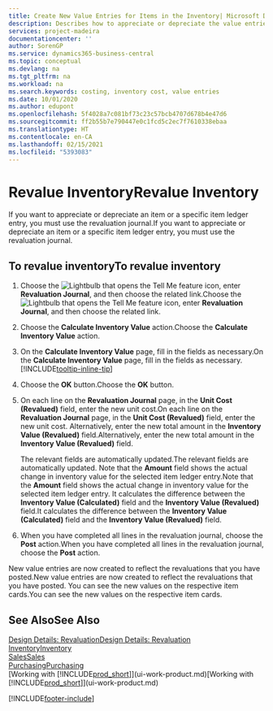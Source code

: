 ```yaml
---
title: Create New Value Entries for Items in the Inventory| Microsoft Docs
description: Describes how to appreciate or depreciate the value entries of one or more items in the inventory by posting their current, calculated value.
services: project-madeira
documentationcenter: ''
author: SorenGP
ms.service: dynamics365-business-central
ms.topic: conceptual
ms.devlang: na
ms.tgt_pltfrm: na
ms.workload: na
ms.search.keywords: costing, inventory cost, value entries
ms.date: 10/01/2020
ms.author: edupont
ms.openlocfilehash: 5f4028a7c081bf73c23c57bcb4707d678b4e47d6
ms.sourcegitcommit: ff2b55b7e790447e0c1fcd5c2ec7f7610338ebaa
ms.translationtype: HT
ms.contentlocale: en-CA
ms.lasthandoff: 02/15/2021
ms.locfileid: "5393083"
---
```

# <a name="revalue-inventory"></a><span data-ttu-id="43dbe-103">Revalue Inventory</span><span class="sxs-lookup"><span data-stu-id="43dbe-103">Revalue Inventory</span></span>
<span data-ttu-id="43dbe-104">If you want to appreciate or depreciate an item or a specific item ledger entry, you must use the revaluation journal.</span><span class="sxs-lookup"><span data-stu-id="43dbe-104">If you want to appreciate or depreciate an item or a specific item ledger entry, you must use the revaluation journal.</span></span>

## <a name="to-revalue-inventory"></a><span data-ttu-id="43dbe-105">To revalue inventory</span><span class="sxs-lookup"><span data-stu-id="43dbe-105">To revalue inventory</span></span>
1. <span data-ttu-id="43dbe-106">Choose the ![Lightbulb that opens the Tell Me feature](media/ui-search/search_small.png "Tell me what you want to do") icon, enter **Revaluation Journal**, and then choose the related link.</span><span class="sxs-lookup"><span data-stu-id="43dbe-106">Choose the ![Lightbulb that opens the Tell Me feature](media/ui-search/search_small.png "Tell me what you want to do") icon, enter **Revaluation Journal**, and then choose the related link.</span></span>
2. <span data-ttu-id="43dbe-107">Choose the **Calculate Inventory Value** action.</span><span class="sxs-lookup"><span data-stu-id="43dbe-107">Choose the **Calculate Inventory Value** action.</span></span>
3. <span data-ttu-id="43dbe-108">On the **Calculate Inventory Value** page, fill in the fields as necessary.</span><span class="sxs-lookup"><span data-stu-id="43dbe-108">On the **Calculate Inventory Value** page, fill in the fields as necessary.</span></span> [!INCLUDE[tooltip-inline-tip](includes/tooltip-inline-tip_md.md)]
4. <span data-ttu-id="43dbe-109">Choose the **OK** button.</span><span class="sxs-lookup"><span data-stu-id="43dbe-109">Choose the **OK** button.</span></span>
5. <span data-ttu-id="43dbe-110">On each line on the **Revaluation Journal** page, in the **Unit Cost (Revalued)** field, enter the new unit cost.</span><span class="sxs-lookup"><span data-stu-id="43dbe-110">On each line on the **Revaluation Journal** page, in the **Unit Cost (Revalued)** field, enter the new unit cost.</span></span> <span data-ttu-id="43dbe-111">Alternatively, enter the new total amount in the **Inventory Value (Revalued)** field.</span><span class="sxs-lookup"><span data-stu-id="43dbe-111">Alternatively, enter the new total amount in the **Inventory Value (Revalued)** field.</span></span>

    <span data-ttu-id="43dbe-112">The relevant fields are automatically updated.</span><span class="sxs-lookup"><span data-stu-id="43dbe-112">The relevant fields are automatically updated.</span></span> <span data-ttu-id="43dbe-113">Note that the **Amount** field shows the actual change in inventory value for the selected item ledger entry.</span><span class="sxs-lookup"><span data-stu-id="43dbe-113">Note that the **Amount** field shows the actual change in inventory value for the selected item ledger entry.</span></span> <span data-ttu-id="43dbe-114">It calculates the difference between the **Inventory Value (Calculated)** field and the **Inventory Value (Revalued)** field.</span><span class="sxs-lookup"><span data-stu-id="43dbe-114">It calculates the difference between the **Inventory Value (Calculated)** field and the **Inventory Value (Revalued)** field.</span></span>
6. <span data-ttu-id="43dbe-115">When you have completed all lines in the revaluation journal, choose the **Post** action.</span><span class="sxs-lookup"><span data-stu-id="43dbe-115">When you have completed all lines in the revaluation journal, choose the **Post** action.</span></span>

<span data-ttu-id="43dbe-116">New value entries are now created to reflect the revaluations that you have posted.</span><span class="sxs-lookup"><span data-stu-id="43dbe-116">New value entries are now created to reflect the revaluations that you have posted.</span></span> <span data-ttu-id="43dbe-117">You can see the new values on the respective item cards.</span><span class="sxs-lookup"><span data-stu-id="43dbe-117">You can see the new values on the respective item cards.</span></span>

## <a name="see-also"></a><span data-ttu-id="43dbe-118">See Also</span><span class="sxs-lookup"><span data-stu-id="43dbe-118">See Also</span></span>
[<span data-ttu-id="43dbe-119">Design Details: Revaluation</span><span class="sxs-lookup"><span data-stu-id="43dbe-119">Design Details: Revaluation</span></span>](design-details-revaluation.md)  
[<span data-ttu-id="43dbe-120">Inventory</span><span class="sxs-lookup"><span data-stu-id="43dbe-120">Inventory</span></span>](inventory-manage-inventory.md)  
[<span data-ttu-id="43dbe-121">Sales</span><span class="sxs-lookup"><span data-stu-id="43dbe-121">Sales</span></span>](sales-manage-sales.md)  
[<span data-ttu-id="43dbe-122">Purchasing</span><span class="sxs-lookup"><span data-stu-id="43dbe-122">Purchasing</span></span>](purchasing-manage-purchasing.md)  
<span data-ttu-id="43dbe-123">[Working with [!INCLUDE[prod_short](includes/prod_short.md)]](ui-work-product.md)</span><span class="sxs-lookup"><span data-stu-id="43dbe-123">[Working with [!INCLUDE[prod_short](includes/prod_short.md)]](ui-work-product.md)</span></span>


[!INCLUDE[footer-include](includes/footer-banner.md)]